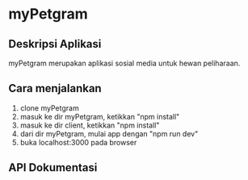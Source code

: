 # myPetgram

## Deskripsi Aplikasi

myPetgram merupakan aplikasi sosial media untuk hewan peliharaan.

## Cara menjalankan
1. clone myPetgram
2. masuk ke dir myPetgram, ketikkan "npm install"
3. masuk ke dir client, ketikkan "npm install"
4. dari dir myPetgram, mulai app dengan "npm run dev"
5. buka localhost:3000 pada browser

## API Dokumentasi

